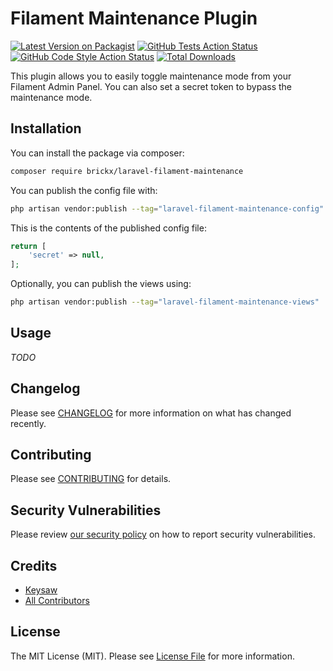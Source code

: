 # Filament Maintenance Plugin

[![Latest Version on Packagist](https://img.shields.io/packagist/v/brickx/laravel-filament-maintenance.svg?style=flat-square)](https://packagist.org/packages/brickx/laravel-filament-maintenance)
[![GitHub Tests Action Status](https://img.shields.io/github/actions/workflow/status/brickx/laravel-filament-maintenance/run-tests.yml?branch=main&label=tests&style=flat-square)](https://github.com/brickx/laravel-filament-maintenance/actions?query=workflow%3Arun-tests+branch%3Amain)
[![GitHub Code Style Action Status](https://img.shields.io/github/actions/workflow/status/brickx/laravel-filament-maintenance/fix-php-code-style-issues.yml?branch=main&label=code%20style&style=flat-square)](https://github.com/brickx/laravel-filament-maintenance/actions?query=workflow%3A"Fix+PHP+code+style+issues"+branch%3Amain)
[![Total Downloads](https://img.shields.io/packagist/dt/brickx/laravel-filament-maintenance.svg?style=flat-square)](https://packagist.org/packages/brickx/laravel-filament-maintenance)

This plugin allows you to easily toggle maintenance mode from your Filament Admin Panel. You can also set a secret token to bypass the maintenance mode.

## Installation

You can install the package via composer:
```bash
composer require brickx/laravel-filament-maintenance
```

You can publish the config file with:
```bash
php artisan vendor:publish --tag="laravel-filament-maintenance-config"
```

This is the contents of the published config file:
```php
return [
    'secret' => null,
];
```

Optionally, you can publish the views using:
```bash
php artisan vendor:publish --tag="laravel-filament-maintenance-views"
```

## Usage

_TODO_

## Changelog

Please see [CHANGELOG](CHANGELOG.md) for more information on what has changed recently.

## Contributing

Please see [CONTRIBUTING](CONTRIBUTING.md) for details.

## Security Vulnerabilities

Please review [our security policy](../../security/policy) on how to report security vulnerabilities.

## Credits

- [Keysaw](https://github.com/Keysaw)
- [All Contributors](../../contributors)

## License

The MIT License (MIT). Please see [License File](LICENSE.md) for more information.
